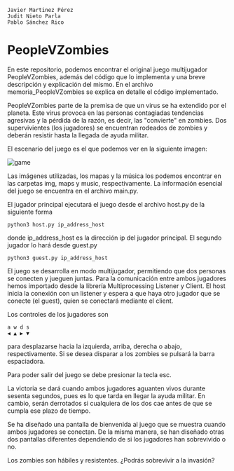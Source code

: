     Javier Martinez Pérez
    Judit Nieto Parla
    Pablo Sánchez Rico

# PeopleVZombies

En este repositorio, podemos encontrar el original juego multijugador PeopleVZombies, además del código que lo implementa y una breve descripción y explicación del mismo. En el archivo memoria_PeopleVZombies se explica en detalle el código implementado.

PeopleVZombies parte de la premisa de que un virus se ha extendido por el planeta. Este virus provoca en las personas contagiadas tendencias agresivas y la pérdida de la razón, es decir, las "convierte" en zombies. Dos supervivientes (los jugadores) se encuentran rodeados de zombies y deberán resistir hasta la llegada de ayuda militar.

El escenario del juego es el que podemos ver en la siguiente imagen:

![game](https://github.com/pabsan16/PeopleVZombies/assets/124245920/54a1e191-d9dc-4501-bc42-2d169a26bfad)

Las imágenes utilizadas, los mapas y la música los podemos encontrar en las carpetas img, maps y music, respectivamente. La información esencial del juego se encuentra en el archivo main.py.

El jugador principal ejecutará el juego desde el archivo host.py de la siguiente forma
    
    python3 host.py ip_address_host

donde ip_address_host es la dirección ip del jugador principal. El segundo jugador lo hará desde guest.py

    python3 guest.py ip_address_host  

El juego se desarrolla en modo multijugador, permitiendo que dos personas se conecten y jueguen juntas. Para la comunicación entre ambos jugadores hemos importado desde la librería Multiprocessing Listener y Client. El host inicia la conexión con un listener y espera a que haya otro jugador que se conecte (el guest), quien se conectará mediante el client.

Los controles de los jugadores son 

    a w d s
    ◀ ▲ ▶ ▼
    
para desplazarse hacia la izquierda, arriba, derecha o abajo, respectivamente. Si se desea disparar a los zombies se pulsará la barra espaciadora.

Para poder salir del juego se debe presionar la tecla esc. 

La victoria se dará cuando ambos jugadores aguanten vivos durante sesenta segundos, pues es lo que tarda en llegar la ayuda militar. En cambio, serán derrotados si cualquiera de los dos cae antes de que se cumpla ese plazo de tiempo.

Se ha diseñado una pantalla de bienvenida al juego que se muestra cuando ambos jugadores se conectan. De la misma manera, se han diseñado otras dos pantallas diferentes dependiendo de si los jugadores han sobrevivido o no.

Los zombies son hábiles y resistentes. ¿Podrás sobrevivir a la invasión?
